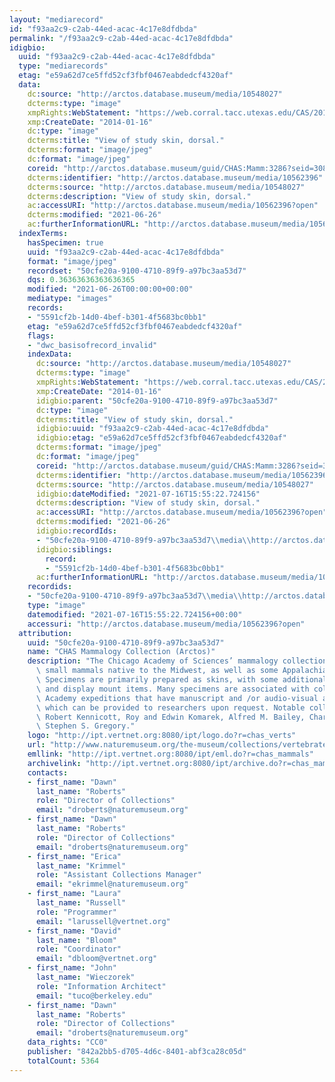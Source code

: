```yaml
---
layout: "mediarecord"
id: "f93aa2c9-c2ab-44ed-acac-4c17e8dfdbda"
permalink: "/f93aa2c9-c2ab-44ed-acac-4c17e8dfdbda"
idigbio:
  uuid: "f93aa2c9-c2ab-44ed-acac-4c17e8dfdbda"
  type: "mediarecords"
  etag: "e59a62d7ce5ffd52cf3fbf0467eabdedcf4320af"
  data:
    dc:source: "http://arctos.database.museum/media/10548027"
    dcterms:type: "image"
    xmpRights:WebStatement: "https://web.corral.tacc.utexas.edu/CAS/20161217-02/jpg/chas_mamm_3286.2.jpg"
    xmp:CreateDate: "2014-01-16"
    dc:type: "image"
    dcterms:title: "View of study skin, dorsal."
    dcterms:format: "image/jpeg"
    dc:format: "image/jpeg"
    coreid: "http://arctos.database.museum/guid/CHAS:Mamm:3286?seid=3088421"
    dcterms:identifier: "http://arctos.database.museum/media/10562396"
    dcterms:source: "http://arctos.database.museum/media/10548027"
    dcterms:description: "View of study skin, dorsal."
    ac:accessURI: "http://arctos.database.museum/media/10562396?open"
    dcterms:modified: "2021-06-26"
    ac:furtherInformationURL: "http://arctos.database.museum/media/10562396"
  indexTerms:
    hasSpecimen: true
    uuid: "f93aa2c9-c2ab-44ed-acac-4c17e8dfdbda"
    format: "image/jpeg"
    recordset: "50cfe20a-9100-4710-89f9-a97bc3aa53d7"
    dqs: 0.36363636363636365
    modified: "2021-06-26T00:00:00+00:00"
    mediatype: "images"
    records:
    - "5591cf2b-14d0-4bef-b301-4f5683bc0bb1"
    etag: "e59a62d7ce5ffd52cf3fbf0467eabdedcf4320af"
    flags:
    - "dwc_basisofrecord_invalid"
    indexData:
      dc:source: "http://arctos.database.museum/media/10548027"
      dcterms:type: "image"
      xmpRights:WebStatement: "https://web.corral.tacc.utexas.edu/CAS/20161217-02/jpg/chas_mamm_3286.2.jpg"
      xmp:CreateDate: "2014-01-16"
      idigbio:parent: "50cfe20a-9100-4710-89f9-a97bc3aa53d7"
      dc:type: "image"
      dcterms:title: "View of study skin, dorsal."
      idigbio:uuid: "f93aa2c9-c2ab-44ed-acac-4c17e8dfdbda"
      idigbio:etag: "e59a62d7ce5ffd52cf3fbf0467eabdedcf4320af"
      dcterms:format: "image/jpeg"
      dc:format: "image/jpeg"
      coreid: "http://arctos.database.museum/guid/CHAS:Mamm:3286?seid=3088421"
      dcterms:identifier: "http://arctos.database.museum/media/10562396"
      dcterms:source: "http://arctos.database.museum/media/10548027"
      idigbio:dateModified: "2021-07-16T15:55:22.724156"
      dcterms:description: "View of study skin, dorsal."
      ac:accessURI: "http://arctos.database.museum/media/10562396?open"
      dcterms:modified: "2021-06-26"
      idigbio:recordIds:
      - "50cfe20a-9100-4710-89f9-a97bc3aa53d7\\media\\http://arctos.database.museum/media/10562396"
      idigbio:siblings:
        record:
        - "5591cf2b-14d0-4bef-b301-4f5683bc0bb1"
      ac:furtherInformationURL: "http://arctos.database.museum/media/10562396"
    recordids:
    - "50cfe20a-9100-4710-89f9-a97bc3aa53d7\\media\\http://arctos.database.museum/media/10562396"
    type: "image"
    datemodified: "2021-07-16T15:55:22.724156+00:00"
    accessuri: "http://arctos.database.museum/media/10562396?open"
  attribution:
    uuid: "50cfe20a-9100-4710-89f9-a97bc3aa53d7"
    name: "CHAS Mammalogy Collection (Arctos)"
    description: "The Chicago Academy of Sciences’ mammalogy collection contains mostly\
      \ small mammals native to the Midwest, as well as some Appalachian species.\
      \ Specimens are primarily prepared as skins, with some additional osteological\
      \ and display mount items. Many specimens are associated with collectors or\
      \ Academy expeditions that have manuscript and /or audio-visual archival material,\
      \ which can be provided to researchers upon request. Notable collectors include\
      \ Robert Kennicott, Roy and Edwin Komarek, Alfred M. Bailey, Charles D. Brower,\
      \ Stephen S. Gregory."
    logo: "http://ipt.vertnet.org:8080/ipt/logo.do?r=chas_verts"
    url: "http://www.naturemuseum.org/the-museum/collections/vertebrates"
    emllink: "http://ipt.vertnet.org:8080/ipt/eml.do?r=chas_mammals"
    archivelink: "http://ipt.vertnet.org:8080/ipt/archive.do?r=chas_mammals"
    contacts:
    - first_name: "Dawn"
      last_name: "Roberts"
      role: "Director of Collections"
      email: "droberts@naturemuseum.org"
    - first_name: "Dawn"
      last_name: "Roberts"
      role: "Director of Collections"
      email: "droberts@naturemuseum.org"
    - first_name: "Erica"
      last_name: "Krimmel"
      role: "Assistant Collections Manager"
      email: "ekrimmel@naturemuseum.org"
    - first_name: "Laura"
      last_name: "Russell"
      role: "Programmer"
      email: "larussell@vertnet.org"
    - first_name: "David"
      last_name: "Bloom"
      role: "Coordinator"
      email: "dbloom@vertnet.org"
    - first_name: "John"
      last_name: "Wieczorek"
      role: "Information Architect"
      email: "tuco@berkeley.edu"
    - first_name: "Dawn"
      last_name: "Roberts"
      role: "Director of Collections"
      email: "droberts@naturemuseum.org"
    data_rights: "CC0"
    publisher: "842a2bb5-d705-4d6c-8401-abf3ca28c05d"
    totalCount: 5364
---
```

